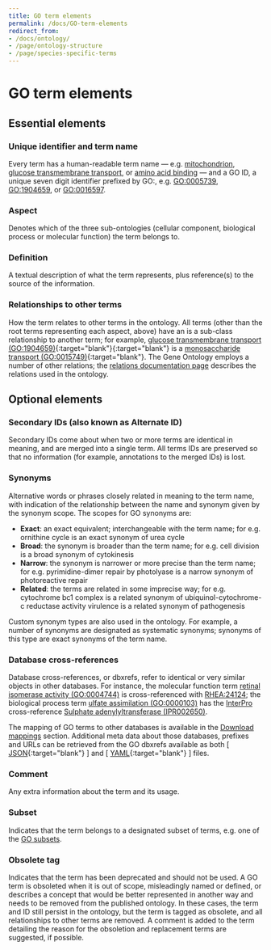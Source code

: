 ```yaml
---
title: GO term elements
permalink: /docs/GO-term-elements
redirect_from: 
- /docs/ontology/
- /page/ontology-structure
- /page/species-specific-terms
---
```



# GO term elements

## Essential elements

### Unique identifier and term name 

Every term has a human-readable term name — e.g. [mitochondrion](http://amigo.geneontology.org/amigo/term/GO:0005739), [glucose transmembrane transport](http://amigo.geneontology.org/amigo/term/GO:1904659), or [amino acid binding](http://amigo.geneontology.org/amigo/term/GO:0016597) — and a GO ID, a unique seven digit identifier prefixed by GO:, e.g. [GO:0005739](http://amigo.geneontology.org/amigo/term/GO:0005739), [GO:1904659](http://amigo.geneontology.org/amigo/term/GO:1904659), or [GO:0016597](http://amigo.geneontology.org/amigo/term/GO:0016597). 

### Aspect

Denotes which of the three sub-ontologies (cellular component, biological process or molecular function) the term belongs to.

### Definition

A textual description of what the term represents, plus reference(s) to the source of the information. 

### Relationships to other terms

How the term relates to other terms in the ontology. All terms (other than the root terms representing each aspect, above) have an is a sub-class relationship to another term; for example, [glucose transmembrane transport (GO:1904659)](http://amigo.geneontology.org/amigo/term/GO:1904659){:target="blank"}{:target="blank"} is a [monosaccharide transport (GO:0015749)](http://amigo.geneontology.org/amigo/term/GO:0015749){:target="blank"}. The Gene Ontology employs a number of other relations; the [relations documentation page](/docs/ontology-relations/) describes the relations used in the ontology.

## Optional elements

### Secondary IDs (also known as Alternate ID)

Secondary IDs come about when two or more terms are identical in meaning, and are merged into a single term. All terms IDs are preserved so that no information (for example, annotations to the merged IDs) is lost.

### Synonyms

Alternative words or phrases closely related in meaning to the term name, with indication of the relationship between the name and synonym given by the synonym scope. The scopes for GO synonyms are:
+ **Exact**: an exact equivalent; interchangeable with the term name; for e.g. ornithine cycle is an exact synonym of urea cycle 
+ **Broad**: the synonym is broader than the term name; for e.g. cell division is a broad synonym of cytokinesis 
+ **Narrow**: the synonym is narrower or more precise than the term name; for e.g. pyrimidine-dimer repair by photolyase is a narrow synonym of photoreactive repair
+ **Related**: the terms are related in some imprecise way; for e.g. cytochrome bc1 complex is a related synonym of ubiquinol-cytochrome-c reductase activity virulence is a related synonym of pathogenesis 

Custom synonym types are also used in the ontology. For example, a number of synonyms are designated as systematic synonyms; synonyms of this type are exact synonyms of the term name.

### Database cross-references

Database cross-references, or dbxrefs, refer to identical or very similar objects in other databases. For instance, the molecular function term [retinal isomerase activity (GO:0004744)](http://amigo.geneontology.org/amigo/term/GO:0004744) is cross-referenced with [RHEA:24124](https://www.rhea-db.org/reaction.xhtml?id=24124); the biological process term [ulfate assimilation (GO:0000103)](http://amigo.geneontology.org/amigo/term/GO:0000103) has the [InterPro](https://www.ebi.ac.uk/interpro/) cross-reference [Sulphate adenylyltransferase (IPR002650)](https://www.ebi.ac.uk/interpro/entry/IPR002650). 

The mapping of GO terms to other databases is available in the [Download mappings](/docs/download-mappings) section. Additional meta data about those databases, prefixes and URLs can be retrieved from the GO dbxrefs available as both [ [JSON](http://current.geneontology.org/metadata/db-xrefs.json){:target="blank"} ] and [ [YAML](http://current.geneontology.org/metadata/db-xrefs.yaml){:target="blank"} ] files.

### Comment

Any extra information about the term and its usage.

### Subset

Indicates that the term belongs to a designated subset of terms, e.g. one of the [GO subsets](/docs/go-subset-guide/).

### Obsolete tag

Indicates that the term has been deprecated and should not be used. A GO term is obsoleted when it is out of scope, misleadingly named or defined, or describes a concept that would be better represented in another way and needs to be removed from the published ontology. In these cases, the term and ID still persist in the ontology, but the term is tagged as obsolete, and all relationships to other terms are removed. A comment is added to the term detailing the reason for the obsoletion and   replacement terms are suggested, if possible. 


